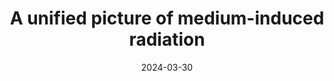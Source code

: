 ---
authors: ["Adam Takacs"]
title: "A unified picture of medium-induced radiation"
publication: "talk at Hard Probes Aschaffenburg, Germany"
date: "2024-03-30"
featured: true

links:
- name: indico
  icon: academicons/indico
  url: https://indico.uni-muenster.de/event/1409/contributions/2084/

projects:
- internal-project

slides: example
---